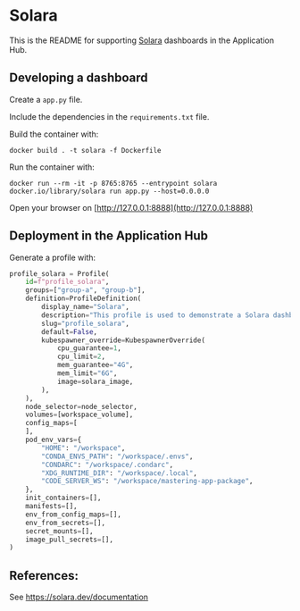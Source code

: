 # Solara 

This is the README for supporting [Solara](https://solara.dev/) dashboards in the Application Hub.

## Developing a dashboard

Create a `app.py` file.

Include the dependencies in the `requirements.txt` file.

Build the container with:

```console
docker build . -t solara -f Dockerfile
```

Run the container with:

```console
docker run --rm -it -p 8765:8765 --entrypoint solara docker.io/library/solara run app.py --host=0.0.0.0
```

Open your browser on [http://127.0.0.1:8888](http://127.0.0.1:8888)

## Deployment in the Application Hub

Generate a profile with:

```python
profile_solara = Profile(
    id=f"profile_solara",
    groups=["group-a", "group-b"],
    definition=ProfileDefinition(
        display_name="Solara",
        description="This profile is used to demonstrate a Solara dashboard (https://solara.dev/)",
        slug="profile_solara",
        default=False,
        kubespawner_override=KubespawnerOverride(
            cpu_guarantee=1,
            cpu_limit=2,
            mem_guarantee="4G",
            mem_limit="6G",
            image=solara_image,
        ),
    ),
    node_selector=node_selector,
    volumes=[workspace_volume],
    config_maps=[
    ],
    pod_env_vars={
        "HOME": "/workspace",
        "CONDA_ENVS_PATH": "/workspace/.envs",
        "CONDARC": "/workspace/.condarc",
        "XDG_RUNTIME_DIR": "/workspace/.local",
        "CODE_SERVER_WS": "/workspace/mastering-app-package",
    },
    init_containers=[],
    manifests=[],
    env_from_config_maps=[],
    env_from_secrets=[],
    secret_mounts=[],
    image_pull_secrets=[],
)
```

## References:

See https://solara.dev/documentation
